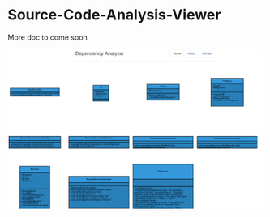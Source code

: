 # Source-Code-Analysis-Viewer
More doc to come soon

![Alt text](screenshots/classdiagrams.png?raw=true "sample generated class diagrams for neo4j database")
